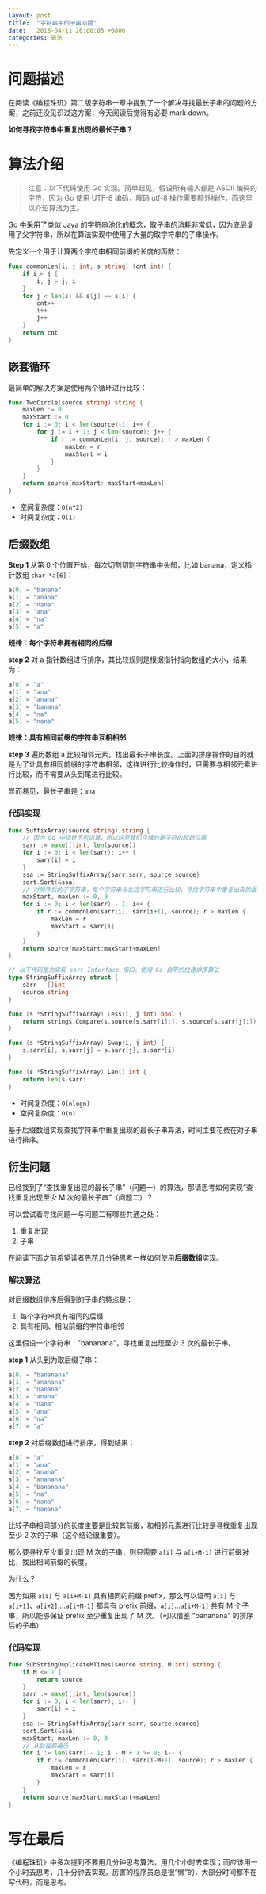 ```yaml
---
layout: post
title:  "字符串中的子串问题"
date:   2018-04-11 20:00:05 +0800
categories: 算法
---
```


# 问题描述

在阅读《编程珠玑》第二版字符串一章中提到了一个解决寻找最长子串的问题的方案，之前还没见识过这方案，今天阅读后觉得有必要 mark down。

**如何寻找字符串中重复出现的最长子串？**

# 算法介绍

> 注意：以下代码使用 Go 实现。简单起见，假设所有输入都是 ASCII 编码的字符，因为 Go 使用 UTF-8 编码，解码 utf-8 操作需要额外操作，而这里以介绍算法为主。

Go 中采用了类似 Java 的字符串池化的概念，取子串的消耗非常低，因为底层复用了父字符串，所以在算法实现中使用了大量的取字符串的子串操作。

先定义一个用于计算两个字符串相同前缀的长度的函数：

```go
func commonLen(i, j int, s string) (cnt int) {
    if i > j {
        i, j = j, i
    }
    for j < len(s) && s[j] == s[i] {
        cnt++
        i++
        j++
    }
    return cnt
}
```

## 嵌套循环

最简单的解决方案是使用两个循环进行比较：

```go
func TwoCircle(source string) string {
    maxLen := 0
    maxStart := 0
    for i := 0; i < len(source)-1; i++ {
        for j := i + 1; j < len(source); j++ {
            if r := commonLen(i, j, source); r > maxLen {
                maxLen = r
                maxStart = i
            }
        }
    }
    return source[maxStart: maxStart+maxLen]
}
```

- 空间复杂度：`O(n^2)`
- 时间复杂度：`O(1)`

## 后缀数组

**Step 1** 从第 0 个位置开始，每次切割切割字符串中头部，比如 banana，定义指针数组 `char *a[6]`：

```c
a[0] = "banana"
a[1] = "anana"
a[2] = "nana"
a[3] = "ana"
a[4] = "na"
a[5] = "a"
```

**规律：每个字符串拥有相同的后缀**

**step 2** 对 a 指针数组进行排序，其比较规则是根据指针指向数组的大小，结果为：

```c
a[0] = "a"
a[1] = "ana"
a[2] = "anana"
a[3] = "banana"
a[4] = "na"
a[5] = "nana"
```

**规律：具有相同前缀的字符串互相相邻**

**step 3** 遍历数组 a 比较相邻元素，找出最长子串长度。上面的排序操作的目的就是为了让具有相同前缀的字符串相邻，这样进行比较操作时，只需要与相邻元素进行比较，而不需要从头到尾进行比较。

显而易见，最长子串是：`ana`

### 代码实现

```go
func SuffixArray(source string) string {
    // 因为 Go 中指针不可运算，所以这里我们存储的是字符的起始位置
    sarr := make([]int, len(source))
    for i := 0; i < len(sarr); i++ {
        sarr[i] = i
    }
    ssa := StringSuffixArray{sarr:sarr, source:source}
    sort.Sort(&ssa)
    // 对排序后的子字符串，每个字符串与右边字符串进行比较，寻找字符串中重复出现的最长子串
    maxStart, maxLen := 0, 0
    for i := 0; i < len(sarr) - 1; i++ {
        if r := commonLen(sarr[i], sarr[i+1], source); r > maxLen {
            maxLen = r
            maxStart = sarr[i]
        }
    }
    return source[maxStart:maxStart+maxLen]
}

// 以下代码是为实现 sort.Interface 接口，使用 Go 自带的快速排序算法
type StringSuffixArray struct {
    sarr   []int
    source string
}

func (s *StringSuffixArray) Less(i, j int) bool {
    return strings.Compare(s.source[s.sarr[i]:], s.source[s.sarr[j]:]) < 0
}

func (s *StringSuffixArray) Swap(i, j int) {
    s.sarr[i], s.sarr[j] = s.sarr[j], s.sarr[i]
}

func (s *StringSuffixArray) Len() int {
    return len(s.sarr)
}
```

- 时间复杂度：`O(nlogn)`
- 空间复杂度：`O(n)`

基于后缀数组实现查找字符串中重复出现的最长子串算法，时间主要花费在对子串进行排序。

## 衍生问题

已经找到了“查找重复出现的最长子串”（问题一）的算法，那请思考如何实现“查找重复出现至少 M 次的最长子串”（问题二）？

可以尝试着寻找问题一与问题二有哪些共通之处：

1. 重复出现
2. 子串

在阅读下面之前希望读者先花几分钟思考一样如何使用**后缀数组**实现。

### 解决算法

对后缀数组排序后得到的子串的特点是：

1. 每个字符串具有相同的后缀
2. 具有相同、相似前缀的字符串相邻

这里假设一个字符串："bananana"，寻找重复出现至少 3 次的最长子串。

**step 1** 从头到为取后缀子串：

```c
a[0] = "bananana"
a[1] = "ananana"
a[2] = "nanana"
a[3] = "anana"
a[4] = "nana"
a[5] = "ana"
a[6] = "na"
a[7] = "a"
```

**step 2** 对后缀数组进行排序，得到结果：

```c
a[0] = "a"
a[1] = "ana"
a[2] = "anana"
a[3] = "ananana"
a[4] = "bananana"
a[5] = "na"
a[6] = "nana"
a[7] = "nanana"
```

比较子串相同部分的长度主要是比较其前缀，和相邻元素进行比较是寻找重复出现至少 2 次的子串（这个结论很重要）。

那么要寻找至少重复出现 M 次的子串，则只需要 `a[i]` 与 `a[i+M-1]` 进行前缀对比，找出相同前缀的长度。

为什么？

因为如果 `a[i]` 与 `a[i+M-1]` 具有相同的前缀 prefix，那么可以证明 `a[i]` 与 `a[i+1]`、`a[i+2]`....`a[i+M-1]` 都具有 prefix 前缀，`a[i]`...`a[i+M-1]` 共有 M 个子串，所以能够保证 prefix 至少重复出现了 M 次。（可以借鉴 "bananana" 的排序后的子串）

### 代码实现

```go
func SubStringDuplicateMTimes(source string, M int) string {
    if M <= 1 {
        return source
    }
    sarr := make([]int, len(source))
    for i := 0; i < len(sarr); i++ {
        sarr[i] = i
    }
    ssa := StringSuffixArray{sarr:sarr, source:source}
    sort.Sort(&ssa)
    maxStart, maxLen := 0, 0
    // 从后往前遍历
    for i := len(sarr) - 1; i - M + 1 >= 0; i-- {
        if r := commonLen(sarr[i], sarr[i-M+1], source); r > maxLen {
            maxLen = r
            maxStart = sarr[i]
        }
    }
    return source[maxStart:maxStart+maxLen]
}
```

# 写在最后

《编程珠玑》中多次提到不要用几分钟思考算法，用几个小时去实现；而应该用一个小时去思考，几十分钟去实现。厉害的程序员总是很“懒”的，大部分时间都不在写代码，而是思考。
